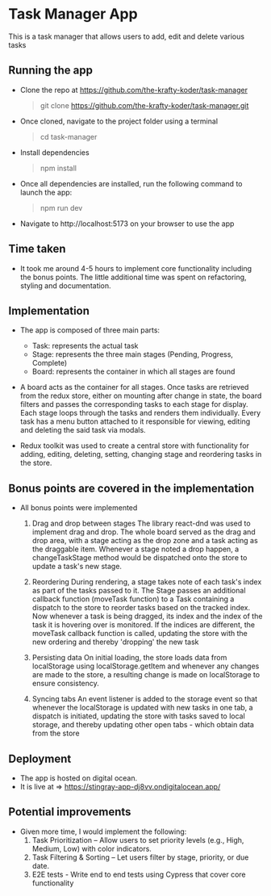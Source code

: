 # Task Manager App

This is a task manager that allows users to add, edit and delete various tasks

## Running the app

- Clone the repo at https://github.com/the-krafty-koder/task-manager
  > git clone https://github.com/the-krafty-koder/task-manager.git
- Once cloned, navigate to the project folder using a terminal
  > cd task-manager
- Install dependencies
  > npm install
- Once all dependencies are installed, run the following command to
  launch the app:
  > npm run dev
- Navigate to http://localhost:5173 on your browser to use the app

## Time taken

- It took me around 4-5 hours to implement core functionality including
  the bonus points. The little additional time was spent on refactoring, styling and documentation.

## Implementation

- The app is composed of three main parts:

  - Task: represents the actual task
  - Stage: represents the three main stages (Pending, Progress, Complete)
  - Board: represents the container in which all stages are found

- A board acts as the container for all stages. Once tasks are retrieved
  from the redux store, either on mounting after change in state, the board filters and passes the corresponding tasks to each stage for display. Each stage loops through the tasks and renders them individually. Every task has a menu button attached to it responsible for viewing, editing and deleting the said task via modals.

- Redux toolkit was used to create a central store with functionality
  for adding, editing, deleting, setting, changing stage and reordering tasks in the store.

## Bonus points are covered in the implementation

- All bonus points were implemented

  1. Drag and drop between stages
     The library react-dnd was used to implement drag and drop. The whole board served as the drag and drop area, with a stage acting as the drop zone and a task acting as the draggable item. Whenever a stage noted a drop happen, a changeTaskStage method would be dispatched onto the store to update a task's new stage.

  2. Reordering
     During rendering, a stage takes note of each task's index as part of the tasks passed to it. The Stage passes an additional callback function (moveTask function) to a Task containing a dispatch to the store to reorder tasks based on the tracked index. Now whenever a task is being dragged, its index and the index of the task it is hovering over is monitored. If the indices are different, the moveTask callback function is called, updating the store with the new ordering and thereby 'dropping' the new task

  3. Persisting data
     On initial loading, the store loads data from localStorage using localStorage.getItem and whenever any changes are made to the store, a resulting change is made on localStorage to ensure consistency.

  4. Syncing tabs
     An event listener is added to the storage event so that whenever the localStorage is updated with new tasks in one tab, a dispatch is initiated, updating the store with tasks saved to local storage, and thereby updating other open tabs - which obtain data from the store

## Deployment

- The app is hosted on digital ocean.
- It is live at => https://stingray-app-dj8vv.ondigitalocean.app/

## Potential improvements

- Given more time, I would implement the following:
  1. Task Prioritization – Allow users to set priority levels (e.g., High, Medium, Low) with color indicators.
  2. Task Filtering & Sorting – Let users filter by stage, priority, or due date.
  3. E2E tests - Write end to end tests using Cypress that cover core
     functionality
